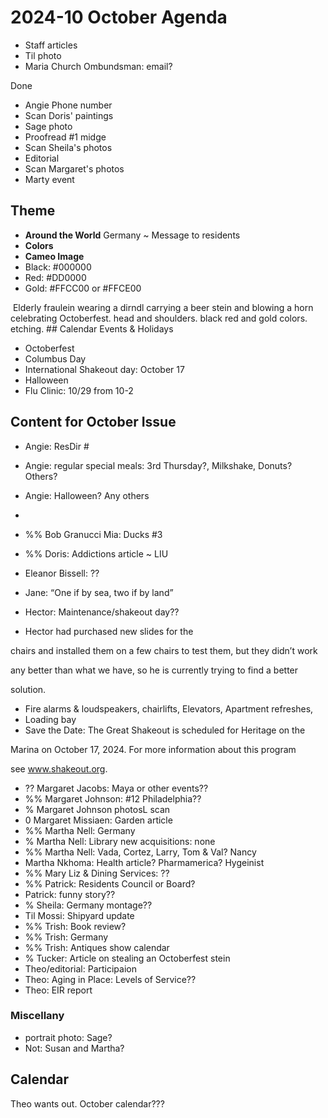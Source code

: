 # 2024-10 October Agenda

* Staff articles
* Til photo
* Maria Church Ombundsman: email?

Done

* Angie Phone number
* Scan Doris' paintings
* Sage photo
* Proofread #1 midge
* Scan Sheila's photos
* Editorial
* Scan Margaret's photos
* Marty event

## Theme

* **Around the World** Germany ~ Message to residents
* **Colors** <img src="media/b6a03c23d5ba5bab98291f927d69b498.png" alt="">
* **Cameo Image**
* Black: #000000
* Red: #DD0000
* Gold: #FFCC00 or #FFCE00

<img src="media/b6a03c23d5ba5bab98291f927d69b498.png" alt="">
Elderly fraulein wearing a dirndl carrying a beer stein and blowing a horn celebrating Octoberfest. head and shoulders. black red and gold colors. etching.
## Calendar Events &amp; Holidays

* Octoberfest
* Columbus Day
* International Shakeout day: October 17
* Halloween
* Flu Clinic: 10/29 from 10-2

## Content for October Issue

* Angie: ResDir #
* Angie: regular special meals: 3rd Thursday?, Milkshake, Donuts? Others?
* Angie: Halloween? Any others
*

* %% Bob Granucci Mia: Ducks #3
* %% Doris: Addictions article ~ LIU
* Eleanor Bissell: ??
* Jane: “One if by sea, two if by land”
* Hector: Maintenance/shakeout day??
* Hector had purchased new slides for the

chairs and installed them on a few chairs to test them, but they didn’t work

any better than what we have, so he is currently trying to find a better

solution.
* Fire alarms & loudspeakers, chairlifts, Elevators, Apartment refreshes,
* Loading bay
* Save the Date: The Great Shakeout is scheduled for Heritage on the

Marina on October 17, 2024. For more information about this program

see <a href="http://www.shakeout.org">www.shakeout.org</a>.
* ?? Margaret Jacobs: Maya or other events??
* %% Margaret Johnson: #12 Philadelphia??
* % Margaret Johnson photosL scan
* 0 Margaret Missiaen: Garden article
* %% Martha Nell: Germany
* % Martha Nell: Library new acquisitions: none
* %% Martha Nell: Vada, Cortez, Larry, Tom &amp; Val? Nancy
* Martha Nkhoma: Health article? Pharmamerica? Hygeinist
* %% Mary Liz &amp; Dining Services: ??
* %% Patrick: Residents Council or Board?
* Patrick: funny story??
* % Sheila: Germany montage??
* Til Mossi: Shipyard update
* %% Trish: Book review?
* %% Trish: Germany
* %%  Trish: Antiques show calendar
* % Tucker: Article on stealing an Octoberfest stein
* Theo/editorial: Participaion
* Theo: Aging in Place: Levels of Service??
* Theo: EIR report

### Miscellany

* portrait photo: Sage?
* Not: Susan and Martha?

## Calendar

Theo wants out. October calendar???